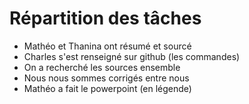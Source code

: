 # Répartition des tâches
- Mathéo et Thanina ont résumé et sourcé
- Charles s'est renseigné sur github (les commandes)
- On a recherché les sources ensemble
- Nous nous sommes corrigés entre nous
- Mathéo a fait le powerpoint (en légende)

